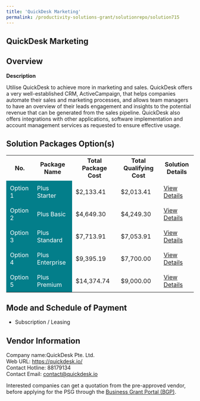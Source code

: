 ```yaml
---
title: 'QuickDesk Marketing'
permalink: /productivity-solutions-grant/solutionrepo/solution715
---
```


## QuickDesk Marketing

## Overview

**Description**

Utilise QuickDesk to achieve more in marketing and sales. QuickDesk offers a very well-established CRM, ActiveCampaign, that helps companies automate their sales and marketing processes, and allows team managers to have an overview of their leads engagement and insights to the potential revenue that can be generated from the sales pipeline. QuickDesk also offers integrations with other applications, software implementation and account management services as requested to ensure effective usage.

## Solution Packages Option(s)

<table>
<tr>
<th><b>No.</b></th>
<th><b>Package Name</b></th>
<th><b>Total Package Cost</b></th>
<th><b>Total Qualifying Cost</b></th>
<th><b>Solution Details</b></th>
</tr>
<tr>
<td style='padding: 10px; background-color: #037E8A; color: #FFFFFF;'>Option 1</td>
<td style='padding: 10px; background-color: #037E8A; color: #FFFFFF;'>Plus Starter</td>
<td style='padding: 10px;'>$2,133.41</td>
<td style='padding: 10px;'>$2,013.41</td>
<td style='padding: 10px;'><a href='/images/psg/QuickDesk_QuickDesk_Marketing_Desensitised_Part1.pdf' target='_blank'>View Details</a></td>
</tr>
<tr>
<td style='padding: 10px; background-color: #037E8A; color: #FFFFFF;'>Option 2</td>
<td style='padding: 10px; background-color: #037E8A; color: #FFFFFF;'>Plus Basic</td>
<td style='padding: 10px;'>$4,649.30</td>
<td style='padding: 10px;'>$4,249.30</td>
<td style='padding: 10px;'><a href='/images/psg/QuickDesk_QuickDesk_Marketing_Desensitised_Part2.pdf' target='_blank'>View Details</a></td>
</tr>
<tr>
<td style='padding: 10px; background-color: #037E8A; color: #FFFFFF;'>Option 3</td>
<td style='padding: 10px; background-color: #037E8A; color: #FFFFFF;'>Plus Standard</td>
<td style='padding: 10px;'>$7,713.91</td>
<td style='padding: 10px;'>$7,053.91</td>
<td style='padding: 10px;'><a href='/images/psg/QuickDesk_QuickDesk_Marketing_Desensitised_Part3.pdf' target='_blank'>View Details</a></td>
</tr>
<tr>
<td style='padding: 10px; background-color: #037E8A; color: #FFFFFF;'>Option 4</td>
<td style='padding: 10px; background-color: #037E8A; color: #FFFFFF;'>Plus Enterprise</td>
<td style='padding: 10px;'>$9,395.19</td>
<td style='padding: 10px;'>$7,700.00</td>
<td style='padding: 10px;'><a href='/images/psg/QuickDesk_QuickDesk_Marketing_Desensitised_Part4.pdf' target='_blank'>View Details</a></td>
</tr>
<tr>
<td style='padding: 10px; background-color: #037E8A; color: #FFFFFF;'>Option 5</td>
<td style='padding: 10px; background-color: #037E8A; color: #FFFFFF;'>Plus Premium</td>
<td style='padding: 10px;'>$14,374.74</td>
<td style='padding: 10px;'>$9,000.00</td>
<td style='padding: 10px;'><a href='/images/psg/QuickDesk_QuickDesk_Marketing_Desensitised_Part5.pdf' target='_blank'>View Details</a></td>
</tr>
</table>

## Mode and Schedule of Payment

 - Subscription / Leasing

## Vendor Information

 Company name:QuickDesk Pte. Ltd.<br>Web URL: https://quickdesk.io/ <br>Contact Hotline: 88179134 <br>Contact Email: contact@quickdesk.io 

Interested companies can get a quotation from the pre-approved vendor, before applying for the PSG through the <a href='https://www.businessgrants.gov.sg/' target='_blank' rel='noopener'>Business Grant Portal (BGP)</a>.

<script src="/jquery/resize-tables.js"></script>
